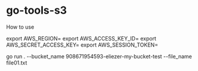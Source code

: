 # go-tools-s3

How to use

export AWS_REGION=
export AWS_ACCESS_KEY_ID=
export AWS_SECRET_ACCESS_KEY=
export AWS_SESSION_TOKEN=

go run . --bucket_name 908671954593-eliezer-my-bucket-test --file_name file01.txt
